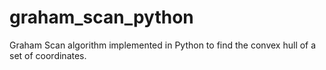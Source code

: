 # graham_scan_python
Graham Scan algorithm implemented in Python to find the convex hull of a set of coordinates.
